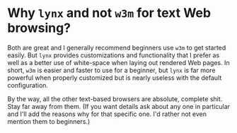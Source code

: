 # Why `lynx` and not `w3m` for text Web browsing?

Both are great and I generally recommend beginners use `w3m` to get
started easily. But `lynx` provides customizations and functionality
that I prefer as well as a better use of white-space when laying out
rendered Web pages. In short, `w3m` is easier and faster to use for a
beginner, but `lynx` is far more powerful when properly customized but
is nearly useless with the default configuration.

By the way, all the other text-based browsers are absolute, complete
shit. Stay far away from them. (If you want details ask about any one in
particular and I'll add the reasons why for that specific one. I'd
rather not even mention them to beginners.)
